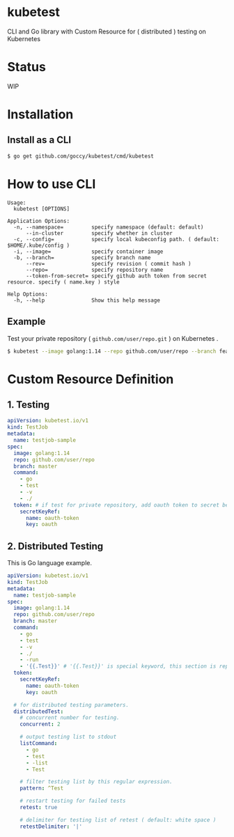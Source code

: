 # kubetest

CLI and Go library with Custom Resource for ( distributed ) testing on Kubernetes

# Status

WIP

# Installation

## Install as a CLI

```bash
$ go get github.com/goccy/kubetest/cmd/kubetest
```

# How to use CLI

```
Usage:
  kubetest [OPTIONS]

Application Options:
  -n, --namespace=         specify namespace (default: default)
      --in-cluster         specify whether in cluster
  -c, --config=            specify local kubeconfig path. ( default: $HOME/.kube/config )
  -i, --image=             specify container image
  -b, --branch=            specify branch name
      --rev=               specify revision ( commit hash )
      --repo=              specify repository name
      --token-from-secret= specify github auth token from secret resource. specify ( name.key ) style

Help Options:
  -h, --help               Show this help message
```

## Example

Test your private repository ( `github.com/user/repo.git` ) on Kubernetes .

```bash
$ kubetest --image golang:1.14 --repo github.com/user/repo --branch feature/branch --token-from-secret name.key -- go test -v ./
```

# Custom Resource Definition

## 1. Testing

```yaml
apiVersion: kubetest.io/v1
kind: TestJob
metadata:
  name: testjob-sample
spec:
  image: golang:1.14
  repo: github.com/user/repo
  branch: master
  command:
    - go
    - test
    - -v
    - ./
  token: # if test for private repository, add oauth token to secret before testing and use it.
    secretKeyRef:
      name: oauth-token
      key: oauth
```

## 2. Distributed Testing

This is Go language example.

```yaml
apiVersion: kubetest.io/v1
kind: TestJob
metadata:
  name: testjob-sample
spec:
  image: golang:1.14
  repo: github.com/user/repo
  branch: master
  command:
    - go
    - test
    - -v
    - ./
    - -run
    - '{{.Test}}' # '{{.Test}}' is special keyword, this section is replaced to each test name on runtime.
  token:
    secretKeyRef:
      name: oauth-token
      key: oauth

  # for distributed testing parameters.
  distributedTest:
    # concurrent number for testing.
    concurrent: 2

    # output testing list to stdout
    listCommand:
      - go
      - test
      - -list
      - Test

    # filter testing list by this regular expression.
    pattern: ^Test

    # restart testing for failed tests
    retest: true

    # delimiter for testing list of retest ( default: white space )
    retestDelimiter: '|'
```
